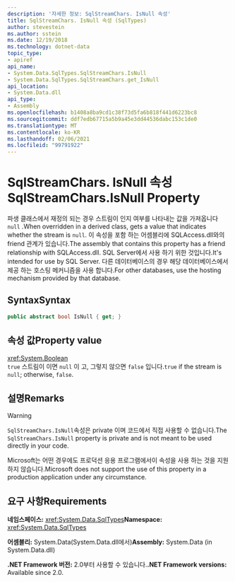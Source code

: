 ```yaml
---
description: '자세한 정보: SqlStreamChars. IsNull 속성'
title: SqlStreamChars. IsNull 속성 (SqlTypes)
author: stevestein
ms.author: sstein
ms.date: 12/19/2018
ms.technology: dotnet-data
topic_type:
- apiref
api_name:
- System.Data.SqlTypes.SqlStreamChars.IsNull
- System.Data.SqlTypes.SqlStreamChars.get_IsNull
api_location:
- System.Data.dll
api_type:
- Assembly
ms.openlocfilehash: b1408a8ba9cd1c38f73d5fa6b818f441d6223bc8
ms.sourcegitcommit: ddf7edb67715a5b9a45e3dd44536dabc153c1de0
ms.translationtype: MT
ms.contentlocale: ko-KR
ms.lasthandoff: 02/06/2021
ms.locfileid: "99791922"
---
```

# <a name="sqlstreamcharsisnull-property"></a><span data-ttu-id="b4fdb-103">SqlStreamChars. IsNull 속성</span><span class="sxs-lookup"><span data-stu-id="b4fdb-103">SqlStreamChars.IsNull Property</span></span>

<span data-ttu-id="b4fdb-104">파생 클래스에서 재정의 되는 경우 스트림이 인지 여부를 나타내는 값을 가져옵니다 `null` .</span><span class="sxs-lookup"><span data-stu-id="b4fdb-104">When overridden in a derived class, gets a value that indicates whether the stream is `null`.</span></span> <span data-ttu-id="b4fdb-105">이 속성을 포함 하는 어셈블리에 SQLAccess.dll와의 friend 관계가 있습니다.</span><span class="sxs-lookup"><span data-stu-id="b4fdb-105">The assembly that contains this property has a friend relationship with SQLAccess.dll.</span></span> <span data-ttu-id="b4fdb-106">SQL Server에서 사용 하기 위한 것입니다.</span><span class="sxs-lookup"><span data-stu-id="b4fdb-106">It's intended for use by SQL Server.</span></span> <span data-ttu-id="b4fdb-107">다른 데이터베이스의 경우 해당 데이터베이스에서 제공 하는 호스팅 메커니즘을 사용 합니다.</span><span class="sxs-lookup"><span data-stu-id="b4fdb-107">For other databases, use the hosting mechanism provided by that database.</span></span>

## <a name="syntax"></a><span data-ttu-id="b4fdb-108">Syntax</span><span class="sxs-lookup"><span data-stu-id="b4fdb-108">Syntax</span></span>

```csharp
public abstract bool IsNull { get; }
```

## <a name="property-value"></a><span data-ttu-id="b4fdb-109">속성 값</span><span class="sxs-lookup"><span data-stu-id="b4fdb-109">Property value</span></span>

<xref:System.Boolean>\
<span data-ttu-id="b4fdb-110">`true` 스트림이 이면 `null` 이 고, 그렇지 않으면 `false` 입니다.</span><span class="sxs-lookup"><span data-stu-id="b4fdb-110">`true` if the stream is `null`; otherwise, `false`.</span></span>

## <a name="remarks"></a><span data-ttu-id="b4fdb-111">설명</span><span class="sxs-lookup"><span data-stu-id="b4fdb-111">Remarks</span></span>

> [!WARNING]
> <span data-ttu-id="b4fdb-112">`SqlStreamChars.IsNull`속성은 private 이며 코드에서 직접 사용할 수 없습니다.</span><span class="sxs-lookup"><span data-stu-id="b4fdb-112">The `SqlStreamChars.IsNull` property is private and is not meant to be used directly in your code.</span></span>
>
> <span data-ttu-id="b4fdb-113">Microsoft는 어떤 경우에도 프로덕션 응용 프로그램에서이 속성을 사용 하는 것을 지원 하지 않습니다.</span><span class="sxs-lookup"><span data-stu-id="b4fdb-113">Microsoft does not support the use of this property in a production application under any circumstance.</span></span>

## <a name="requirements"></a><span data-ttu-id="b4fdb-114">요구 사항</span><span class="sxs-lookup"><span data-stu-id="b4fdb-114">Requirements</span></span>

<span data-ttu-id="b4fdb-115">**네임스페이스:** <xref:System.Data.SqlTypes></span><span class="sxs-lookup"><span data-stu-id="b4fdb-115">**Namespace:** <xref:System.Data.SqlTypes></span></span>

<span data-ttu-id="b4fdb-116">**어셈블리:** System.Data(System.Data.dll에서)</span><span class="sxs-lookup"><span data-stu-id="b4fdb-116">**Assembly:** System.Data (in System.Data.dll)</span></span>

<span data-ttu-id="b4fdb-117">**.NET Framework 버전:** 2.0부터 사용할 수 있습니다.</span><span class="sxs-lookup"><span data-stu-id="b4fdb-117">**.NET Framework versions:** Available since 2.0.</span></span>
